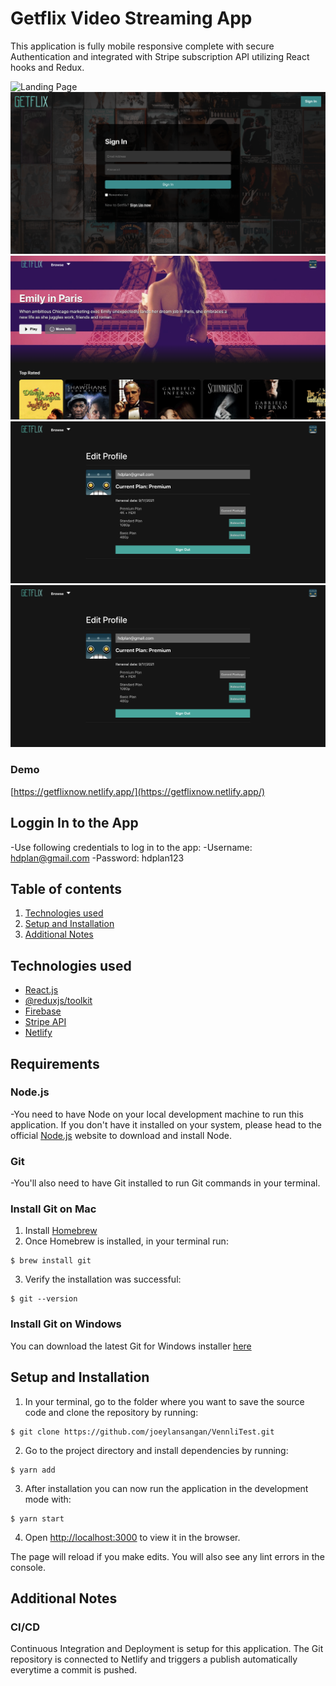 # Getflix Video Streaming App
This application is fully mobile responsive complete with secure Authentication and integrated with Stripe subscription API utilizing React hooks and Redux.

![Landing Page](/client/public/assets/screen1.png)
![Authentication Page](/client/public/assets/screen2.png)
![Hero Page](/client/public/assets/screen3.png)
![Hero Page 2](/client/public/assets/screen4.png)
![Profile Page](/client/public/assets/screen5.png)

### Demo
[https://getflixnow.netlify.app/](https://getflixnow.netlify.app/)

## Loggin In to the App
-Use following credentials to log in to the app:
-Username: hdplan@gmail.com
-Password: hdplan123

## Table of contents
1. [Technologies used](#technologies-used)
3. [Setup and Installation](#setup-and-installation)
4. [Additional Notes](#additional-notes)

## Technologies used
- [React.js](https://reactjs.org/)
- [@reduxjs/toolkit](https://redux-toolkit.js.org/)
- [Firebase](https://firebase.google.com/)
- [Stripe API](https://stripe.com/)
- [Netlify](https://www.netlify.com/)

## Requirements

### Node.js
-You need to have Node on your local development machine to run this application. If you don't have it installed on your system, please head to the official [Node.js](https://nodejs.org/en/) website to download and install Node.

### Git
-You'll also need to have Git installed to run Git commands in your terminal. 

### Install Git on Mac
1. Install [Homebrew](https://brew.sh/) 
2. Once Homebrew is installed, in your terminal run: 
```
$ brew install git
```
3. Verify the installation was successful:
```
$ git --version
```
### Install Git on Windows
You can download the latest Git for Windows installer [here](https://gitforwindows.org/)

## Setup and Installation
1. In your terminal, go to the folder where you want to save the source code and clone the repository by running:
```
$ git clone https://github.com/joeylansangan/VennliTest.git
```
2. Go to the project directory and install dependencies by running:
```
$ yarn add
```
3. After installation you can now run the application in the development mode with:
```
$ yarn start
```
4. Open [http://localhost:3000](http://localhost:3000) to view it in the browser.

The page will reload if you make edits.
You will also see any lint errors in the console.

## Additional Notes

### CI/CD
Continuous Integration and Deployment is setup for this application. The Git repository is connected to Netlify and triggers a publish automatically everytime a commit is pushed.
